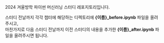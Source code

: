 2024 겨울방학 파이썬 머신러닝 스터디 레포지토리입니다.  

스터디 전날까지 각각 챕터에 해당하는 디렉토리에 **{이름}_before.ipynb** 파일을 올려주시고,  
마찬가지로 다음 스터디 전날까지 이전 스터디의 내용을 추가한 **{이름}_after.ipynb** 파일을 올려주시면 됩니다.
